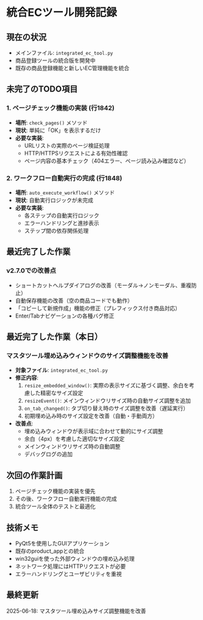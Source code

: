# 統合ECツール開発記録

## 現在の状況
- メインファイル: `integrated_ec_tool.py`
- 商品登録ツールの統合版を開発中
- 既存の商品登録機能と新しいEC管理機能を統合

## 未完了のTODO項目

### 1. ページチェック機能の実装 (行1842)
- **場所**: `check_pages()` メソッド
- **現状**: 単純に「OK」を表示するだけ
- **必要な実装**:
  - URLリストの実際のページ検証処理
  - HTTP/HTTPSリクエストによる有効性確認
  - ページ内容の基本チェック（404エラー、ページ読み込み確認など）

### 2. ワークフロー自動実行の完成 (行1848)
- **場所**: `auto_execute_workflow()` メソッド
- **現状**: 自動実行ロジックが未完成
- **必要な実装**:
  - 各ステップの自動実行ロジック
  - エラーハンドリングと進捗表示
  - ステップ間の依存関係処理

## 最近完了した作業

### v2.7.0での改善点
- ショートカットヘルプダイアログの改善（モーダル→ノンモーダル、重複防止）
- 自動保存機能の改善（空の商品コードでも動作）
- 「コピーして新規作成」機能の修正（プレフィックス付き商品対応）
- Enter/Tabナビゲーションの各種バグ修正

## 最近完了した作業（本日）

### マスタツール埋め込みウィンドウのサイズ調整機能を改善
- **対象ファイル**: `integrated_ec_tool.py`
- **修正内容**:
  1. `resize_embedded_window()`: 実際の表示サイズに基づく調整、余白を考慮した精密なサイズ設定
  2. `resizeEvent()`: メインウィンドウリサイズ時の自動サイズ調整を追加
  3. `on_tab_changed()`: タブ切り替え時のサイズ調整を改善（遅延実行）
  4. 初期埋め込み時のサイズ設定を改善（自動・手動両方）
- **改善点**:
  - 埋め込みウィンドウが表示域に合わせて動的にサイズ調整
  - 余白（4px）を考慮した適切なサイズ設定
  - メインウィンドウリサイズ時の自動調整
  - デバッグログの追加

## 次回の作業計画
1. ページチェック機能の実装を優先
2. その後、ワークフロー自動実行機能の完成
3. 統合ツール全体のテストと最適化

## 技術メモ
- PyQt5を使用したGUIアプリケーション
- 既存のproduct_appとの統合
- win32guiを使った外部ウィンドウの埋め込み処理
- ネットワーク処理にはHTTPリクエストが必要
- エラーハンドリングとユーザビリティを重視

## 最終更新
2025-06-18: マスタツール埋め込みサイズ調整機能を改善